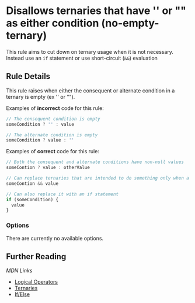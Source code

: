 # Disallows ternaries that have &#39;&#39; or &#34;&#34; as either condition (no-empty-ternary)

This rule aims to cut down on ternary usage when it is not necessary. Instead use an `if` statement or use short-circuit (`&&`) evaluation

## Rule Details

This rule raises when either the consequent or alternate condition in a ternary is empty (ex '' or "").

Examples of **incorrect** code for this rule:

```js
// The consequent condition is empty
someCondition ? '' : value
```

```js
// The alternate condition is empty
someCondition ? value : ''
```

Examples of **correct** code for this rule:

```js
// Both the consequent and alternate conditions have non-null values
someContion ? value : otherValue
```

```js
// Can replace ternaries that are intended to do something only when a condition is truthy with short circuiting
someContion && value
```

```js
// Can also replace it with an if statement
if (someCondition) {
  value
}
```

### Options

There are currently no available options.

## Further Reading
*MDN Links*

* [Logical Operators](https://developer.mozilla.org/en-US/docs/Web/JavaScript/Reference/Operators/Logical_Operators)
* [Ternaries](https://developer.mozilla.org/en-US/docs/Web/JavaScript/Reference/Operators/Conditional_Operator)
* [If/Else](https://developer.mozilla.org/en-US/docs/Web/JavaScript/Reference/Statements/if...else)
